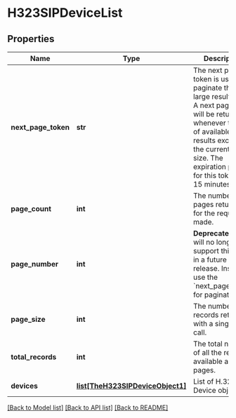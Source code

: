 # H323SIPDeviceList

## Properties
Name | Type | Description | Notes
------------ | ------------- | ------------- | -------------
**next_page_token** | **str** | The next page token is used to paginate through large result sets. A next page token will be returned whenever the set of available results exceeds the current page size. The expiration period for this token is 15 minutes. | [optional] 
**page_count** | **int** | The number of pages returned for the request made. | [optional] 
**page_number** | **int** | **Deprecated.** We will no longer support this field in a future release. Instead, use the &#x60;next_page_token&#x60; for pagination. | [optional] [default to 1]
**page_size** | **int** | The number of records returned with a single API call. | [optional] [default to 30]
**total_records** | **int** | The total number of all the records available across pages. | [optional] 
**devices** | [**list[TheH323SIPDeviceObject1]**](TheH323SIPDeviceObject1.md) | List of H.323/SIP Device objects. | [optional] 

[[Back to Model list]](../README.md#documentation-for-models) [[Back to API list]](../README.md#documentation-for-api-endpoints) [[Back to README]](../README.md)

